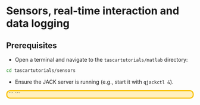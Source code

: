 <style>.tsc { background: #fff0bf; border: 3px solid #f9c000; border-radius: 10px; padding-left: 3px; margin-top: 5px;}</style>
# Sensors, real-time interaction and data logging

## Prerequisites

* Open a terminal and navigate to the `tascartutorials/matlab` directory:
```bash
cd tascartutorials/sensors
```
* Ensure the JACK server is running (e.g., start it with `qjackctl &`).

<div class="tsc">
```
<session>
  <scene/>
</session>
```
</div>
